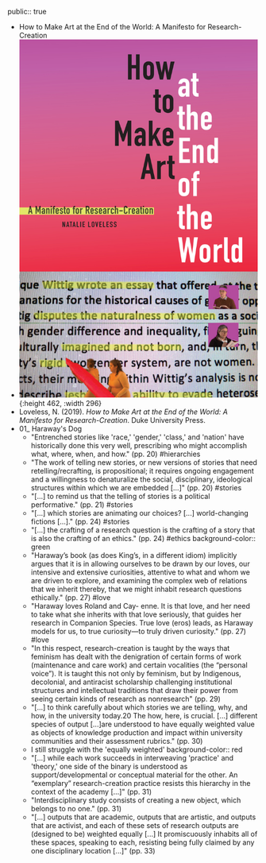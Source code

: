 public:: true

- How to Make Art at the End of the World: A Manifesto for Research-Creation
- ![978-1-4780-0402-8.jpeg](../assets/978-1-4780-0402-8_1677702899420_0.jpeg){:height 462, :width 296}
- Loveless, N. (2019). *How to Make Art at the End of the World: A Manifesto for Research-Creation*. Duke University Press.
- 01_ Haraway's Dog
	- "Entrenched stories like 'race,' 'gender,' 'class,' and 'nation' have historically done this very well, prescribing who might accomplish what, where, when, and how." (pp. 20) #hierarchies
	- "The work of telling new stories, or new versions of stories that need retelling/recrafting, is propositional; it requires ongoing engagement and a willingness to denaturalize the social, disciplinary, ideological structures within which we are embedded [...]" (pp. 20) #stories
	- "[...] to remind us that the telling of stories is a political performative." (pp. 21) #stories
	- "[...]  which stories are animating our choices? [...] world-changing fictions [...]." (pp. 24) #stories
	- "[...] the crafting of a research question is the crafting of a story that is also the crafting of an ethics." (pp. 24) #ethics
	  background-color:: green
	- "Haraway’s book (as does King’s, in a different idiom) implicitly argues that it is in allowing ourselves to be drawn by our loves, our intensive and extensive curiosities, attentive to what and whom we are driven to explore, and examining the complex web of relations that we inherit thereby, that we might inhabit research questions ethically." (pp. 27) #love
	- "Haraway loves Roland and Cay- enne. It is that love, and her need to take what she inherits with that love seriously, that guides her research in Companion Species. True love (eros) leads, as Haraway models for us, to true curiosity—to truly driven curiosity." (pp. 27) #love
	- "In this respect, research-creation is taught by the ways that feminism has dealt with the denigration of certain forms of work (maintenance and care work) and certain vocalities (the “personal voice”). It is taught this not only by feminism, but by Indigenous, decolonial, and antiracist scholarship challenging institutional structures and intellectual traditions that draw their power from seeing certain kinds of research as nonresearch" (pp. 29)
	- "[...] to think carefully about which stories we are telling, why, and how, in the university today.20
	  The how, here, is crucial. [...] different species of output [...]are understood to have equally weighted value as objects of knowledge production and impact within university communities and their assessment rubrics." (pp. 30)
	- I still struggle with the 'equally weighted'
	  background-color:: red
	- "[...] while each work succeeds in interweaving 'practice' and 'theory,' one side of the binary is understood as support/developmental or conceptual material for the other. An “exemplary” research-creation practice resists this hierarchy in the context of the academy [...]" (pp. 31)
	- "Interdisciplinary study consists of creating a new object, which belongs to no one." (pp. 31)
	- "[...] outputs that are academic, outputs that are artistic, and outputs that are activist, and each of these sets of research outputs are (designed to be) weighted equally [...] It promiscuously inhabits all of these spaces, speaking to each, resisting being fully claimed by any one disciplinary location [...]" (pp. 33)